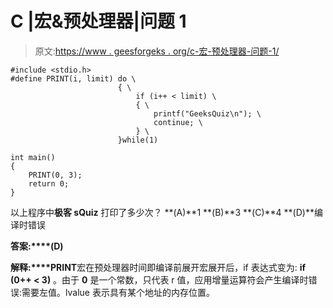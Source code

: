 # C |宏&预处理器|问题 1

> 原文:[https://www . geesforgeks . org/c-宏-预处理器-问题-1/](https://www.geeksforgeeks.org/c-macro-preprocessor-question-1/)

```
#include <stdio.h>
#define PRINT(i, limit) do \
                        { \
                            if (i++ < limit) \
                            { \
                                printf("GeeksQuiz\n"); \
                                continue; \
                            } \
                        }while(1)

int main()
{
    PRINT(0, 3);
    return 0;
}
```

以上程序中**极客 sQuiz** 打印了多少次？
**(A)**1
**(B)**3
**(C)**4
**(D)**编译时错误

**答案:****(D)**

**解释:****PRINT**宏在预处理器时间即编译前展开宏展开后，if 表达式变为: **if (0++ < 3)** 。由于 **0** 是一个常数，只代表 r 值，应用增量运算符会产生编译时错误:需要左值。lvalue 表示具有某个地址的内存位置。